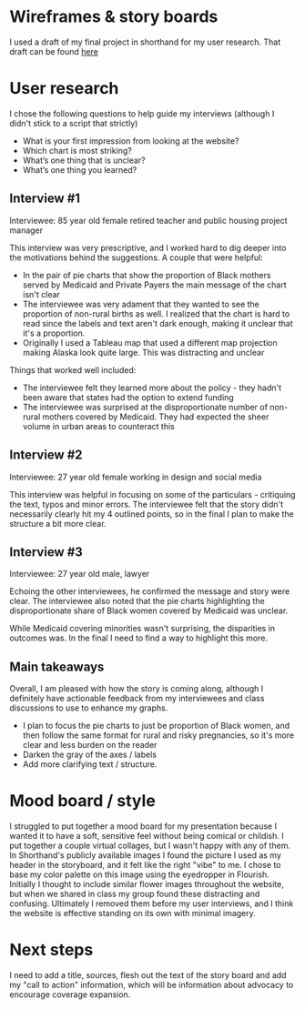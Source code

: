 # Wireframes & story boards
I used a draft of my final project in shorthand for my user research.  That draft can be found [here](/preview.shorthand.com/rHTAaLvK4tVfFzv3)

# User research
I chose the following questions to help guide my interviews (although I didn't stick to a script that strictly)
- What is your first impression from looking at the website?
- Which chart is most striking?
- What’s one thing that is unclear?
- What’s one thing you learned?

## Interview #1
Interviewee: 85 year old female retired teacher and public housing project manager

This interview was very prescriptive, and I worked hard to dig deeper into the motivations behind the suggestions.  A couple that were helpful:
- In the pair of pie charts that show the proportion of Black mothers served by Medicaid and Private Payers the main message of the chart isn't clear
- The interviewee was very adament that they wanted to see the proportion of non-rural births as well.  I realized that the chart is hard to read since the labels and text aren't dark enough, making it unclear that it's a proportion. 
- Originally I used a Tableau map that used a different map projection making Alaska look quite large.  This was distracting and unclear

Things that worked well included:
- The interviewee felt they learned more about the policy - they hadn't been aware that states had the option to extend funding
- The interviewee was surprised at the disproportionate number of non-rural mothers covered by Medicaid.  They had expected the sheer volume in urban areas to counteract this

## Interview #2
Interviewee: 27 year old female working in design and social media

This interview was helpful in focusing on some of the particulars - critiquing the text, typos and minor errors.  The interviewee felt that the story didn't necessarily clearly hit my 4 outlined points, so in the final I plan to make the structure a bit more clear.

## Interview #3
Interviewee: 27 year old male, lawyer

Echoing the other interviewees, he confirmed the message and story were clear. The interviewee also noted that the pie charts highlighting the disproportionate share of Black women covered by Medicaid was unclear.  

While Medicaid covering minorities wasn't surprising, the disparities in outcomes was.  In the final I need to find a way to highlight this more.

## Main takeaways
Overall, I am pleased with how the story is coming along, although I definitely have actionable feedback from my interviewees and class discussions to use to enhance my graphs.
- I plan to focus the pie charts to just be proportion of Black women, and then follow the same format for rural and risky pregnancies, so it's more clear and less burden on the reader
- Darken the gray of the axes / labels
- Add more clarifying text / structure.


# Mood board / style
I struggled to put together a mood board for my presentation because I wanted it to have a soft, sensitive feel without being comical or childish.  I put together a couple virtual collages, but I wasn't happy with any of them.  In Shorthand's publicly available images I found the picture I used as my header in the storyboard, and it felt like the right "vibe" to me.  I chose to base my color palette on this image using the eyedropper in Flourish.
Initially I thought to include similar flower images throughout the website, but when we shared in class my group found these distracting and confusing.  Ultimately I removed them before my user interviews, and I think the website is effective standing on its own with minimal imagery.

# Next steps
I need to add a title, sources, flesh out the text of the story board and add my "call to action" information, which will be information about advocacy to encourage coverage expansion.


